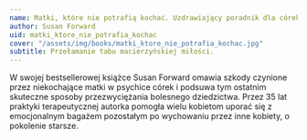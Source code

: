 ```yaml
---
name: Matki, które nie potrafią kochać. Uzdrawiający poradnik dla córek
author: Susan Forward
uid: matki_ktore_nie_potrafia_kochac
cover: "/assets/img/books/matki_ktore_nie_potrafia_kochac.jpg"
subtitle: Przełamanie tabu macierzyńskiej miłości.
---
```


W swojej bestsellerowej książce Susan Forward omawia szkody czynione przez niekochające matki w psychice córek i podsuwa tym ostatnim skuteczne sposoby przezwyciężania bolesnego dziedzictwa. Przez 35 lat praktyki terapeutycznej autorka pomogła wielu kobietom uporać się z emocjonalnym bagażem pozostałym po wychowaniu przez inne kobiety, o pokolenie starsze.